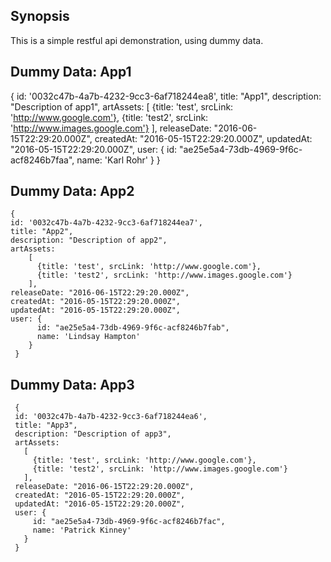 ## Synopsis
This is a simple restful api demonstration, using dummy data.

## Dummy Data: App1
   {
    id: '0032c47b-4a7b-4232-9cc3-6af718244ea8',
    title: "App1",
    description: "Description of app1",
    artAssets:
        [
          {title: 'test', srcLink: 'http://www.google.com'},
          {title: 'test2', srcLink: 'http://www.images.google.com'}
        ],
    releaseDate: "2016-06-15T22:29:20.000Z",
    createdAt: "2016-05-15T22:29:20.000Z",
    updatedAt: "2016-05-15T22:29:20.000Z",
    user: {
          id: "ae25e5a4-73db-4969-9f6c-acf8246b7faa",
          name: 'Karl Rohr'
        }
     }


## Dummy Data: App2
    {
    id: '0032c47b-4a7b-4232-9cc3-6af718244ea7',
    title: "App2",
    description: "Description of app2",
    artAssets:
        [
          {title: 'test', srcLink: 'http://www.google.com'},
          {title: 'test2', srcLink: 'http://www.images.google.com'}
        ],
    releaseDate: "2016-06-15T22:29:20.000Z",
    createdAt: "2016-05-15T22:29:20.000Z",
    updatedAt: "2016-05-15T22:29:20.000Z",
    user: {
          id: "ae25e5a4-73db-4969-9f6c-acf8246b7fab",
          name: 'Lindsay Hampton'
        }
     }

## Dummy Data: App3
     {
     id: '0032c47b-4a7b-4232-9cc3-6af718244ea6',
     title: "App3",
     description: "Description of app3",
     artAssets:
       [
         {title: 'test', srcLink: 'http://www.google.com'},
         {title: 'test2', srcLink: 'http://www.images.google.com'}
       ],
     releaseDate: "2016-06-15T22:29:20.000Z",
     createdAt: "2016-05-15T22:29:20.000Z",
     updatedAt: "2016-05-15T22:29:20.000Z",
     user: {
         id: "ae25e5a4-73db-4969-9f6c-acf8246b7fac",
         name: 'Patrick Kinney'
       }
     }
